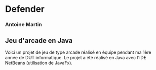 # Defender
### Antoine Martin
Jeu d'arcade en Java
----

Voici un projet de jeu de type arcade réalisé en équipe pendant ma 1ère année de DUT informatique. Le projet a été réalisé en Java avec l'IDE NetBeans (utilisation de JavaFx).
